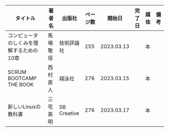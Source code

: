 | タイトル | 著者名 | 出版社 | ページ数 | 開始日 | 完了日 | 媒体 | 備考 |
| ---- | ---- | ---- | ---- | ---- | ---- | ---- | ---- |
| コンピュータのしくみを理解するための10章 | 馬場 敬信 | 技術評論社 | 255 | 2023.03.13 |  | 本 |  |
| SCRUM BOOTCAMP THE BOOK | 西村 直人 | 翔泳社 | 276 | 2023.03.15 |  | 本 |  |
| 新しいLinuxの教科書 | 三宅 英明 | SB Creative | 276 | 2023.03.17 |  | 本 |  |
